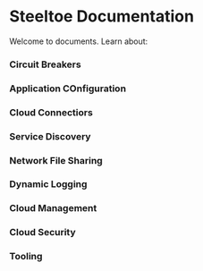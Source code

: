 # Steeltoe Documentation

Welcome to documents. Learn about:

### Circuit Breakers

### Application COnfiguration

### Cloud Connectiors

### Service Discovery

### Network File Sharing

### Dynamic Logging

### Cloud Management

### Cloud Security

### Tooling